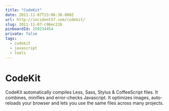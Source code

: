 ```yaml
---
title: "CodeKit"
date: 2011-11-07T23:06:30.000Z
url: http://incident57.com/codekit/
slug: 2011-11-07-c96ec21b
pinboardId: 259234454
private: false
tags:
  - codekit
  - javascript
  - tools
---
```


# CodeKit

CodeKit automatically compiles Less, Sass, Stylus & CoffeeScript files. It combines, minifies and error-checks Javascript. It optimizes images, auto-reloads your browser and lets you use the same files across many projects.
